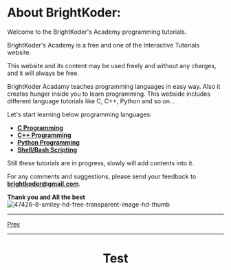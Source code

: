 # About BrightKoder:
Welcome to the BrightKoder's Academy programming tutorials.

BrightKoder's Academy is a free and one of the Interactive Tutorials website.

This website and its content may be used freely and without any charges, and it will always be free.

BrightKoder Acadamy teaches programming languages in easy way. Also it creates hunger inside you to learn programming. This webside includes different language tutorials like C, C++, Python and so on...

Let's start learning below programming languages:

* **[C Programming](./C_Programming/introduction.md)**
* **[C++ Programming](./C_Programming/introduction.md)**
* **[Python Programming](./C_Programming/introduction.md)**
* **[Shell/Bash Scripting](./C_Programming/introduction.md)**

Still these tutorials are in progress, slowly will add contents into it.

For any comments and suggestions, please send your feedback to **[brightkoder@gmail.com](brightkoder@gmail.com)**.

**Thank you and All the best** ![47426-8-smiley-hd-free-transparent-image-hd-thumb](https://user-images.githubusercontent.com/83718460/185386883-5c268dfe-cd88-432a-bad9-63a0ff9c85ae.png)

---
<a style="text-align: center;" href="./index.md">Prev</a>

---

<h1 style="text-align: center;">Test</h1>

